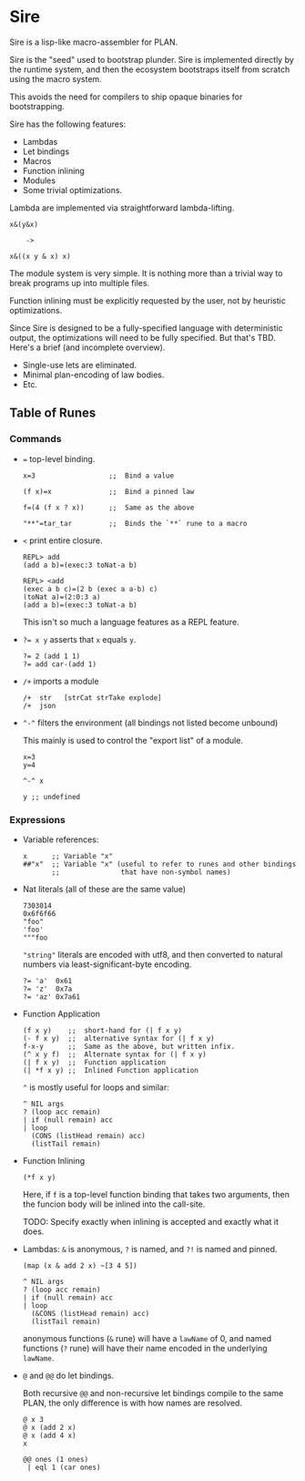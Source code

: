 Sire
====

Sire is a lisp-like macro-assembler for PLAN.

Sire is the "seed" used to bootstrap plunder.  Sire is implemented
directly by the runtime system, and then the ecosystem bootstraps itself from scratch using the macro system.

This avoids the need for compilers to ship opaque binaries for
bootstrapping.

Sire has the following features:

-   Lambdas
-   Let bindings
-   Macros
-   Function inlining
-   Modules
-   Some trivial optimizations.

Lambda are implemented via straightforward lambda-lifting.

    x&(y&x)

        ->

    x&((x y & x) x)

The module system is very simple.  It is nothing more than a trivial
way to break programs up into multiple files.

Function inlining must be explicitly requested by the user, not by
heuristic optimizations.

Since Sire is designed to be a fully-specified language with deterministic
output, the optimizations will need to be fully specified.  But that's
TBD.  Here's a brief (and incomplete overview).

-   Single-use lets are eliminated.
-   Minimal plan-encoding of law bodies.
-   Etc.


Table of Runes
--------------

### Commands

-   `=` top-level binding.

    ```
    x=3                  ;;  Bind a value

    (f x)=x              ;;  Bind a pinned law

    f=(4 (f x ? x))      ;;  Same as the above

    "**"=tar_tar         ;;  Binds the `**` rune to a macro
    ```

-   `<` print entire closure.

    ```
    REPL> add
    (add a b)=(exec:3 toNat-a b)

    REPL> <add
    (exec a b c)=(2 b (exec a a-b) c)
    (toNat a)=(2:0:3 a)
    (add a b)=(exec:3 toNat-a b)
    ```

    This isn't so much a language features as a REPL feature.


-   `?= x y` asserts that `x` equals `y`.

    ```
    ?= 2 (add 1 1)
    ?= add car-(add 1)
    ```

-   `/+` imports a module

    ```
    /+  str   [strCat strTake explode]
    /+  json
    ```

-   `^-^` filters the environment (all bindings not listed become unbound)

     This mainly is used to control the "export list" of a module.

     ```
     x=3
     y=4

     ^-^ x

     y ;; undefined
     ```

### Expressions

-   Variable references:

    ```
    x      ;; Variable "x"
    ##"x"  ;; Variable "x" (useful to refer to runes and other bindings
           ;;               that have non-symbol names)
    ```

-   Nat literals (all of these are the same value)

    ```
    7303014
    0x6f6f66
    "foo"
    'foo'
    """foo
    ```

    `"string"` literals are encoded with utf8, and then converted to
    natural numbers via least-significant-byte encoding.

    ```
    ?= 'a'  0x61
    ?= 'z'  0x7a
    ?= 'az' 0x7a61
    ```

-   Function Application

    ```
    (f x y)    ;;  short-hand for (| f x y)
    (- f x y)  ;;  alternative syntax for (| f x y)
    f-x-y      ;;  Same as the above, but written infix.
    (^ x y f)  ;;  Alternate syntax for (| f x y)
    (| f x y)  ;;  Function application
    (| *f x y) ;;  Inlined Function application
    ```

    `^` is mostly useful for loops and similar:

    ```
    ^ NIL args
    ? (loop acc remain)
    | if (null remain) acc
    | loop
      (CONS (listHead remain) acc)
      (listTail remain)
    ```

-   Function Inlining

    ```
    (*f x y)
    ```

    Here, if `f` is a top-level function binding that takes two arguments,
    then the funcion body will be inlined into the call-site.

    TODO: Specify exactly when inlining is accepted and exactly what
    it does.

-   Lambdas: `&` is anonymous, `?` is named, and `?!` is named and pinned.

    ```
    (map (x & add 2 x) ~[3 4 5])

    ^ NIL args
    ? (loop acc remain)
    | if (null remain) acc
    | loop
      (&CONS (listHead remain) acc)
      (listTail remain)
    ```

    anonymous functions (`&` rune) will have a `lawName` of 0, and named
    functions (`?` rune) will have their name encoded in the underlying
    `lawName`.

-   `@` and `@@` do let bindings.

    Both recursive `@@` and non-recursive let bindings compile to the
    same PLAN, the only difference is with how names are resolved.

    ```
    @ x 3
    @ x (add 2 x)
    @ x (add 4 x)
    x
    ```

    ```
    @@ ones (1 ones)
     | eql 1 (car ones)
    ```
